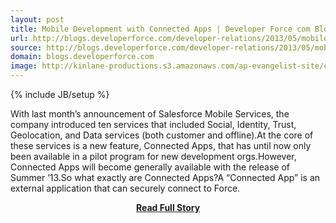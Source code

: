 ```yaml
---
layout: post
title: Mobile Development with Connected Apps | Developer Force com Blogs
url: http://blogs.developerforce.com/developer-relations/2013/05/mobile-development-with-connected-apps.html
source: http://blogs.developerforce.com/developer-relations/2013/05/mobile-development-with-connected-apps.html
domain: blogs.developerforce.com
image: http://kinlane-productions.s3.amazonaws.com/ap-evangelist-site/curated/screenshots/8803_blogs_developerforce_com.png
---
```

{% include JB/setup %}<p>With last month’s announcement of Salesforce Mobile Services, the company introduced ten services that included Social, Identity, Trust, Geolocation, and Data services (both customer and offline).At the core of these services is a new feature, Connected Apps, that has until now only  been available in a pilot program for new development orgs.However, Connected Apps will become generally available with the release of Summer ’13.So what exactly are Connected Apps?A “Connected App” is an external application that can securely connect to Force.</p>
<center><p><a href="http://blogs.developerforce.com/developer-relations/2013/05/mobile-development-with-connected-apps.html" style='padding:25px; font-sze:18px; font-weight: bold;'>Read Full Story</a></p></center>
